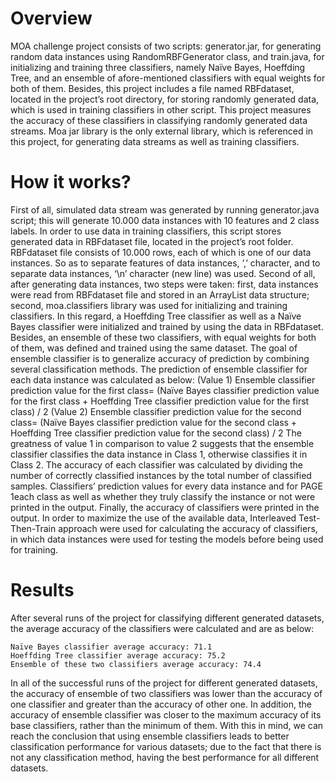# Overview
MOA challenge project consists of two scripts: generator.jar, for generating random data
instances using RandomRBFGenerator class, and train.java, for initializing and training
three classifiers, namely Naïve Bayes, Hoeffding Tree, and an ensemble of afore-mentioned
classifiers with equal weights for both of them. Besides, this project includes a file named
RBFdataset, located in the project’s root directory, for storing randomly generated data,
which is used in training classifiers in other script. This project measures the accuracy of
these classifiers in classifying randomly generated data streams. Moa jar library is the only
external library, which is referenced in this project, for generating data streams as well as
training classifiers.
# How it works?
First of all, simulated data stream was generated by running generator.java script; this will
generate 10.000 data instances with 10 features and 2 class labels. In order to use data in
training classifiers, this script stores generated data in RBFdataset file, located in the
project’s root folder. RBFdataset file consists of 10.000 rows, each of which is one of our data
instances. So as to separate features of data instances, ‘,’ character, and to separate data
instances, ‘\n’ character (new line) was used.
Second of all, after generating data instances, two steps were taken: first, data instances
were read from RBFdataset file and stored in an ArrayList data structure; second,
moa.classifiers library was used for initializing and training classifiers. In this regard, a
Hoeffding Tree classifier as well as a Naïve Bayes classifier were initialized and trained by
using the data in RBFdataset. Besides, an ensemble of these two classifiers, with equal
weights for both of them, was defined and trained using the same dataset. The goal of
ensemble classifier is to generalize accuracy of prediction by combining several
classification methods. The prediction of ensemble classifier for each data instance was
calculated as below:
(Value 1) Ensemble classifier prediction value for the first class= (Naïve Bayes classifier
prediction value for the first class + Hoeffding Tree classifier prediction value for the first
class) / 2
(Value 2) Ensemble classifier prediction value for the second class= (Naïve Bayes classifier
prediction value for the second class + Hoeffding Tree classifier prediction value for the
second class) / 2
The greatness of value 1 in comparison to value 2 suggests that the ensemble classifier
classifies the data instance in Class 1, otherwise classifies it in Class 2. The accuracy of each
classifier was calculated by dividing the number of correctly classified instances by the total
number of classified samples. Classifiers’ prediction values for every data instance and for
PAGE 1each class as well as whether they truly classify the instance or not were printed in the
output. Finally, the accuracy of classifiers were printed in the output.
In order to maximize the use of the available data, Interleaved Test-Then-Train approach
were used for calculating the accuracy of classifiers, in which data instances were used for
testing the models before being used for training.
# Results
After several runs of the project for classifying different generated datasets, the average
accuracy of the classifiers were calculated and are as below:
```
Naïve Bayes classifier average accuracy: 71.1
Hoeffding Tree classifier average accuracy: 75.2
Ensemble of these two classifiers average accuracy: 74.4
```
In all of the successful runs of the project for different generated datasets, the accuracy of
ensemble of two classifiers was lower than the accuracy of one classifier and greater than
the accuracy of other one. In addition, the accuracy of ensemble classifier was closer to the
maximum accuracy of its base classifiers, rather than the minimum of them. With this in
mind, we can reach the conclusion that using ensemble classifiers leads to better
classification performance for various datasets; due to the fact that there is not any
classification method, having the best performance for all different datasets.
